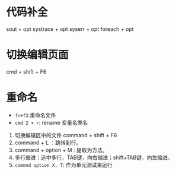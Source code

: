 
# 代码补全
sout + opt
systrace + opt
syserr + opt 
foreach + opt

# 切换编辑页面
cmd + shift  + F6

# 重命名
- `fn+f2`:重命名文件
- `cmd 2 + r`: rename 变量名类名



1. 切换编辑区中的文件 command + shift + F6
2. command + L ：跳转到行。
3. command + option + M : 提取为方法。
4. 多行缩进：选中多行，TAB键，向右缩进；shift+TAB键，向左缩进。
5. `commnd option X, T`: 作为单元测试来运行


